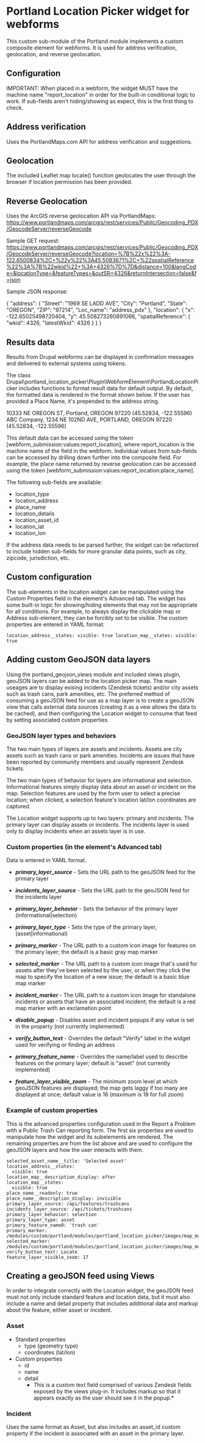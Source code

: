 # Portland Location Picker widget for webforms

This custom sub-module of the Portland module implements a custom composite element for webforms. It is used for address verification, geolocation, and reverse geolocation.

## Configuration

IMPORTANT: When placed in a webform, the widget MUST have the machine name "report_location" in order for the built-in
conditional logic to work. If sub-fields aren't hiding/showing as expect, this is the first thing to check.

## Address verification

Uses the PortlandMaps.com API for address verification and suggestions.

## Geolocation

The included Leaflet map locate() function geolocates the user through the browser if location permission has been provided.

## Reverse Geolocation

Uses the ArcGIS reverse geolocation API via PortlandMaps: https://www.portlandmaps.com/arcgis/rest/services/Public/Geocoding_PDX/GeocodeServer/reverseGeocode

Sample GET request: https://www.portlandmaps.com/arcgis/rest/services/Public/Geocoding_PDX/GeocodeServer/reverseGeocode?location=%7B%22x%22%3A-122.6500834%2C+%22y%22%3A45.5083671%2C+%22spatialReference%22%3A%7B%22wkid%22+%3A+4326%7D%7D&distance=100&langCode=&locationType=&featureTypes=&outSR=4326&returnIntersection=false&f=json

Sample JSON response:

{
  "address": {
    "Street": "1969 SE LADD AVE",
    "City": "Portland",
    "State": "OREGON",
    "ZIP": "97214",
    "Loc_name": "address_pdx"
  },
  "location": {
    "x": -122.65025498720404,
    "y": 45.508273260891066,
    "spatialReference": {
      "wkid": 4326,
      "latestWkid": 4326
    }
  }
}

## Results data

Results from Drupal webforms can be displayed in confirmation messages and delivered to external systems using tokens.

The class Drupal\portland_location_picker\Plugin\WebformElement\PortlandLocationPicker includes functions to format result data for default output. By default, the formatted data is rendered in the format shown below. If the user has provided a Place Name, it's prepended to the address string.

  10333 NE OREGON ST, Portland, OREGON 97220 (45.52834, -122.55596)
  ABC Company, 1234 NE 102ND AVE, PORTLAND, OREGON 97220 (45.52834, -122.55596)

This default data can be accessed using the token [webform_submission:values:report_location], where report_location is the machine name of the field in the webform. Individual values from sub-fields can be accessed by drilling down further into the composite field. For example, the place name returned by reverse geolocation can be accessed using the token [webform_submission:values:report_location:place_name].

The following sub-fields are available:

* location_type
* location_address
* place_name
* location_details
* location_asset_id
* location_lat
* location_lon

If the address data needs to be parsed further, the widget can be refactored to include hidden sub-fields for more granular data points, such as city, zipcode, jurisdiction, etc.

## Custom configuration

The sub-elements in the location widget can be manipulated using the Custom Properties field in the element's Advanced tab. The widget has some built-in logic for showing/hiding elements that may not be appropriate for all conditions. For example, to always display the clickable map or Address sub-element, they can be forcibly set to be visible. The custom properties are entered in YAML format:

`location_address__states:
  visible: true
location_map__states:
  visible: true`

## Adding custom GeoJSON data layers

Using the portland_geojson_views module and included views plugin, geoJSON layers can be added to the location picker map. The main useages are to display exising incidents (Zendesk tickets) and/or city assets such as trash cans, park amenities, etc. The preferred method of consuming a geoJSON feed for use as a map layer is to create a geoJSON view that calls external data sources (creating it as a vew allows the data to be cached), and then configuring the Location widget to consume that feed by setting associated custom properties.

### GeoJSON layer types and behaviors

The two main types of layers are assets and incidents. Assets are city assets such as trash cans or park amenities. Incidents are issues that have been reported by community members and usually represent Zendesk tickets.

The two main types of behavior for layers are informational and selection. Informational features simply display data about an asset or incident on the map. Selection features are used by the form user to select a precise location; when clicked, a selection feature's location lat/lon coordinates are captured.

The Location widget supports up to two layers: primary and incidents. The primary layer can display assets or incidents. The incidents layer is used only to display incidents when an assets layer is in use. 

### Custom properties (in the element's Advanced tab)

Data is entered in YAML format.

- ***primary_layer_source*** - Sets the URL path to the geoJSON feed for the primary layer

- ***incidents_layer_source*** - Sets the URL path to the geoJSON feed for the incidents layer

- ***primary_layer_behavior*** - Sets the behavior of the primary layer (informational|selection)

- ***primary_layer_type*** - Sets the type of the primary layer, (asset|informational)

- ***primary_marker*** - The URL path to a custom icon image for features on the primary layer; the default is a basic gray map marker

- ***selected_marker*** - The URL path to a custom icon image that's used for assets after they've been selected by the user, or when they click the map to specify the location of a new issue; the default is a basic blue map marker

- ***incident_marker*** - The URL path to a custom icon image for standalone incidents or assets that have an associated incident; the default is a red map marker with an exclamation point

- ***disable_popup*** - Disables asset and incident popups if any value is set in the property (not currently implemented) 

- ***verify_button_text*** - Overrides the default "Verify" label in the widget used for verifying or finding an address

- ***primary_feature_name*** - Overrides the name/label used to describe features on the primary layer; default is "asset" (not currently implemented)

- ***feature_layer_visible_zoom*** - The minimum zoom level at which geoJSON features are displayed; the map gets laggy if too many are displayed at once; default value is 16 (maximum is 18 for full zoom)

### Example of custom properties

This is the advanced properties configuration used in the Report a Problem with a Public Trash Can reporting form. The first six properties are used to manipulate how the widget and its subelements are rendered. The remaining properties are from the list above and are used to configure the geoJSON layers and how the user interacts with them.

```
selected_asset_name__title: 'Selected asset'
location_address__states:
  visible: true
location_map__description_display: after
location_map__states:
  visible: true
place_name__readonly: true
place_name__description_display: invisible
primary_layer_source: /api/features/trashcans
incidents_layer_source: /api/tickets/trashcans
primary_layer_behavior: selection
primary_layer_type: asset
primary_feature_name0: 'trash can'
primary_marker: /modules/custom/portland/modules/portland_location_picker/images/map_marker_trashcan.png
selected_marker: /modules/custom/portland/modules/portland_location_picker/images/map_marker_trashcan_selected.png
verify_button_text: Locate
feature_layer_visible_zoom: 17
```

## Creating a geoJSON feed using Views

In order to integrate correctly with the Location widget, the geoJSON feed must not only include standard feature and location data, but it must also include a name and detail property that includes additional data and markup about the feature, either asset or incident.

### Asset

- Standard properties
  - type (geometry type)
  - coordinates (lat/lon)
- Custom properties
  - id
  - name
  - detail
    - *T*his is a custom text field comprised of various Zendesk fields exposed by the views plug-in. It includes markup so that it appears exactly as the user should see it in the popup.*

### Incident

Uses the same format as Asset, but also includes an asset_id custom property if the incident is associated with an asset in the primary layer.

